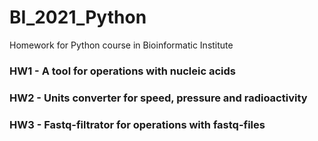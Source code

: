 # BI_2021_Python
Homework for Python course in Bioinformatic Institute

### HW1 - A tool for operations with nucleic acids
### HW2 - Units converter for speed, pressure and radioactivity
### HW3 - Fastq-filtrator for operations with fastq-files
